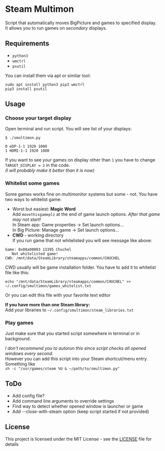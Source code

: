 # Steam Multimon
Script that automatically moves BigPicture and games to specified display.  
It allows you to run games on *secondary* displays.

## Requirements
* `python3`
* `wmctrl`
* `psutil`

You can install them via apt or similar tool:
```
sudo apt install python3 pip3 wmctrl
pip3 install psutil
```

## Usage
### Choose your target display
Open terminal and run script. You will see list of your displays:
```
$ ./smultimon.py

0 eDP-1-1 1920 1080
1 HDMI-1-1 1920 1080
```
If you want to see your games on display other than `1` you have to change `TARGET_DISPLAY = 1` in the code.  
*(I will probably make it better than it is now)*
### Whitelist some games
Some games works fine on multimonitor systems but some - not.
You have two ways to whitelist game:
* Worst but easiest: **Magic Word**   
Add `movethisgameplz` at the end of game launch options. *After that game may not start!*  
In Steam app: Game properties -> Set launch options...  
In Big Picture: Manage game -> Set launch options...  
* **CWD** - working directory  
If you run game that not whitelisted you will see message like above:
```
Game: 0x08a00003 13395 Chuchel
   Not whitelisted game!
CWD: /mnt/data/SteamLibrary/steamapps/common/CHUCHEL
```
CWD usually will be game installation folder. You have to add it to whitelist file like this:
```
echo "/mnt/data/SteamLibrary/steamapps/common/CHUCHEL" >> ~/.config/smultimon/games_whitelist.txt
```
Or you can edit this file with your favorite text editor

**If you have more than one Steam library:**  
Add your libraries to `~/.config/smultimon/steam_libraries.txt`
### Play games
Just make sure that you started script somewhere in terminal or in background.  

*I don't recommend you to autorun this since script checks all opened windows every second.*  
However you can add this script into your Steam shortcut/menu entry. Something like  
`sh -c "/usr/games/steam %U & ~/path/to/smultimon.py"`

## ToDo
* Add config file?
* Add command line arguments to override settings
* Find way to detect whether opened window is launcher or game
* Add --close-with-steam option (keep script started if not provided)

## License

This project is licensed under the MIT License - see the [LICENSE](LICENSE) file for details

